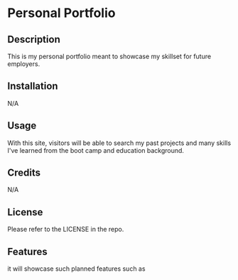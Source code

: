 # Personal Portfolio

## Description

This is my personal portfolio meant to showcase my skillset for future employers. 

## Installation

N/A

## Usage

With this site, visitors will be able to search my past projects and many skills I've learned from the boot camp and education background. 

## Credits

N/A

## License

Please refer to the LICENSE in the repo.


## Features

it will showcase such planned features such as 


